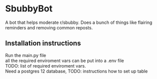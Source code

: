 # SbubbyBot
A bot that helps moderate r/sbubby. Does a bunch of things like flairing reminders and removing common reposts.
## Installation instructions
Run the main.py file  
all the required enviroment vars can be put into a .env file  
TODO: list of required enviroment vars.  
Need a postgres 12 database, TODO: instructions how to set up table  
